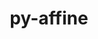 ---
title: "py-affine"
layout: cache
categories: [package, develop-2025-01-12]
meta: {"versions": ["2.1.0"], "compilers": ["gcc@=13.2.0"], "oss": ["ubuntu24.04"], "platforms": ["linux"], "targets": ["aarch64", "x86_64_v3"], "stacks": ["ml-linux-aarch64-cpu", "ml-linux-aarch64-cuda", "ml-linux-x86_64-cpu", "ml-linux-x86_64-cuda", "root"], "num_specs": 2, "num_specs_by_stack": {"ml-linux-aarch64-cpu": 1, "ml-linux-aarch64-cuda": 1, "root": 2, "ml-linux-x86_64-cpu": 1, "ml-linux-x86_64-cuda": 1}}
spec_details: [{"hash": "wuicsfzls6rw7dwpbcto5ekx5gedzvni", "compiler": "gcc@=13.2.0", "versions": ["2.1.0"], "os": "ubuntu24.04", "platform": "linux", "target": "aarch64", "variants": ["build_system=python_pip"], "stacks": ["ml-linux-aarch64-cpu", "ml-linux-aarch64-cuda", "root"], "size": "-", "tarball": "https://binaries.spack.io/develop-2025-01-12/build_cache/linux-ubuntu24.04-aarch64/gcc-13.2.0/py-affine-2.1.0/linux-ubuntu24.04-aarch64-gcc-13.2.0-py-affine-2.1.0-wuicsfzls6rw7dwpbcto5ekx5gedzvni.spack"}, {"hash": "tmkuefgpq2c2yrsuqfwisdrqtvnelap4", "compiler": "gcc@=13.2.0", "versions": ["2.1.0"], "os": "ubuntu24.04", "platform": "linux", "target": "x86_64_v3", "variants": ["build_system=python_pip"], "stacks": ["ml-linux-x86_64-cpu", "ml-linux-x86_64-cuda", "root"], "size": "-", "tarball": "https://binaries.spack.io/develop-2025-01-12/build_cache/linux-ubuntu24.04-x86_64_v3/gcc-13.2.0/py-affine-2.1.0/linux-ubuntu24.04-x86_64_v3-gcc-13.2.0-py-affine-2.1.0-tmkuefgpq2c2yrsuqfwisdrqtvnelap4.spack"}]
---